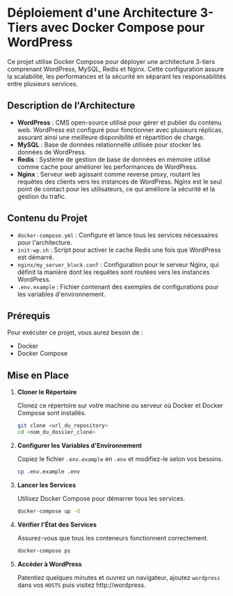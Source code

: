 # Déploiement d'une Architecture 3-Tiers avec Docker Compose pour WordPress

Ce projet utilise Docker Compose pour déployer une architecture 3-tiers comprenant WordPress, MySQL, Redis et Nginx.
Cette configuration assure la scalabilité, les performances et la sécurité en séparant les responsabilités entre
plusieurs services.

## Description de l'Architecture

- **WordPress** : CMS open-source utilisé pour gérer et publier du contenu web. WordPress est configuré pour fonctionner
  avec plusieurs réplicas, assurant ainsi une meilleure disponibilité et répartition de charge.
- **MySQL** : Base de données relationnelle utilisée pour stocker les données de WordPress.
- **Redis** : Système de gestion de base de données en mémoire utilisé comme cache pour améliorer les performances de
  WordPress.
- **Nginx** : Serveur web agissant comme reverse proxy, routant les requêtes des clients vers les instances de
  WordPress. Nginx est le seul point de contact pour les utilisateurs, ce qui améliore la sécurité et la gestion du
  trafic.

## Contenu du Projet

- `docker-compose.yml` : Configure et lance tous les services nécessaires pour l'architecture.
- `init-wp.sh` : Script pour activer le cache Redis une fois que WordPress est démarré.
- `nginx/my_server_block.conf` : Configuration pour le serveur Nginx, qui définit la manière dont les requêtes sont
  routées vers les instances WordPress.
- `.env.example` : Fichier contenant des exemples de configurations pour les variables d'environnement.

## Prérequis

Pour exécuter ce projet, vous aurez besoin de :

- Docker
- Docker Compose

## Mise en Place

1. **Cloner le Répertoire**

   Clonez ce répertoire sur votre machine ou serveur où Docker et Docker Compose sont installés.

   ```bash
   git clone <url_du_repository>
   cd <nom_du_dossier_cloné>
   ```
   
2. **Configurer les Variables d'Environnement**

   Copiez le fichier `.env.example` en `.env` et modifiez-le selon vos besoins.

   ```bash
   cp .env.example .env
   ```

3. **Lancer les Services**

   Utilisez Docker Compose pour démarrer tous les services.

   ```bash
   docker-compose up -d
   ```

4. **Vérifier l'État des Services**

   Assurez-vous que tous les conteneurs fonctionnent correctement.

   ```bash
   docker-compose ps
   ```

5. **Accéder à WordPress**

   Patentiez quelques minutes et ouvrez un navigateur, ajoutez `wordpress` dans vos `HOSTS` puis visitez http://wordpress. 


